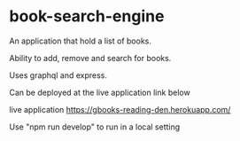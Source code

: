 # book-search-engine

An application that hold a list of books.

Ability to add, remove and search for books.

Uses graphql and express.

Can be deployed at the live application link below

live application https://gbooks-reading-den.herokuapp.com/

Use "npm run develop" to run in a local setting